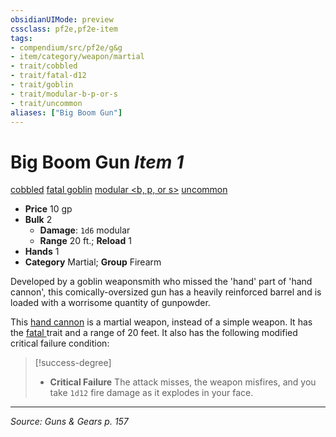 ```yaml
---
obsidianUIMode: preview
cssclass: pf2e,pf2e-item
tags:
- compendium/src/pf2e/g&g
- item/category/weapon/martial
- trait/cobbled
- trait/fatal-d12
- trait/goblin
- trait/modular-b-p-or-s
- trait/uncommon
aliases: ["Big Boom Gun"]
---
```

# Big Boom Gun *Item 1*  
[cobbled](cobbled-g-g.md "Cobbled Weapon Trait")  [fatal <d12>](rules/traits/fatal-d12.md "Fatal Weapon Trait")  [goblin](goblin.md "Goblin Ancestry & Heritage Trait")  [modular <b, p, or s>](rules/traits/modular-b-p-or-s-logm.md "Modular Weapon Trait")  [uncommon](uncommon.md "Uncommon Rarity Trait")  

- **Price** 10 gp
- **Bulk** 2
  - **Damage**: `1d6` modular
  - **Range** 20 ft.; **Reload** 1
- **Hands** 1
- **Category** Martial; **Group** Firearm 

Developed by a goblin weaponsmith who missed the 'hand' part of 'hand cannon', this comically-oversized gun has a heavily reinforced barrel and is loaded with a worrisome quantity of gunpowder.

This [hand cannon](hand-cannon-g-g.md) is a martial weapon, instead of a simple weapon. It has the [fatal <d12>](rules/traits/fatal-d12.md "Fatal Weapon Trait") trait and a range of 20 feet. It also has the following modified critical failure condition:

> [!success-degree] 
> - **Critical Failure** The attack misses, the weapon misfires, and you take `1d12` fire damage as it explodes in your face.


---
*Source: Guns & Gears p. 157*